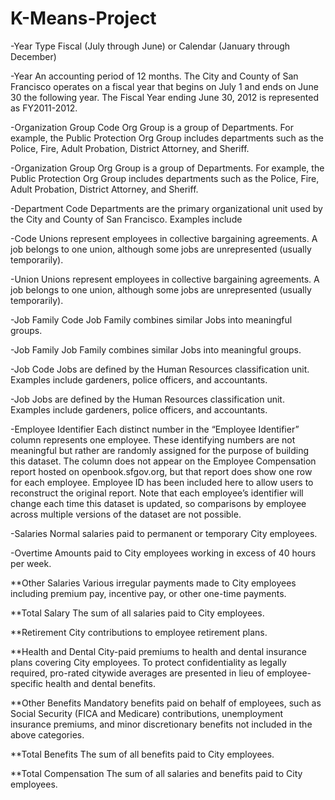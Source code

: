 # K-Means-Project

-Year Type Fiscal (July through June) or Calendar (January through December)

-Year An accounting period of 12 months. The City and County of San Francisco operates on a fiscal year that begins on July 1 and ends on June 30 the following year. The Fiscal Year ending June 30, 2012 is represented as FY2011-2012.

-Organization Group Code Org Group is a group of Departments. For example, the Public Protection Org Group includes departments such as the Police, Fire, Adult Probation, District Attorney, and Sheriff.

-Organization Group Org Group is a group of Departments. For example, the Public Protection Org Group includes departments such as the Police, Fire, Adult Probation, District Attorney, and Sheriff.

-Department Code Departments are the primary organizational unit used by the City and County of San Francisco. Examples include

-Code Unions represent employees in collective bargaining agreements. A job belongs to one union, although some jobs are unrepresented (usually temporarily).

-Union Unions represent employees in collective bargaining agreements. A job belongs to one union, although some jobs are unrepresented (usually temporarily).

-Job Family Code Job Family combines similar Jobs into meaningful groups.

-Job Family Job Family combines similar Jobs into meaningful groups.

-Job Code Jobs are defined by the Human Resources classification unit. Examples include gardeners, police officers, and accountants.

-Job Jobs are defined by the Human Resources classification unit. Examples include gardeners, police officers, and accountants.

-Employee Identifier Each distinct number in the “Employee Identifier” column represents one employee. These identifying numbers are not meaningful but rather are randomly assigned for the purpose of building this dataset. The column does not appear on the Employee Compensation report hosted on openbook.sfgov.org, but that report does show one row for each employee. Employee ID has been included here to allow users to reconstruct the original report. Note that each employee’s identifier will change each time this dataset is updated, so comparisons by employee across multiple versions of the dataset are not possible.

-Salaries Normal salaries paid to permanent or temporary City employees.

-Overtime Amounts paid to City employees working in excess of 40 hours per week.

 **Other Salaries Various irregular payments made to City employees including premium pay, incentive pay, or other one-time payments.

 **Total Salary The sum of all salaries paid to City employees.

 **Retirement City contributions to employee retirement plans.

 **Health and Dental City-paid premiums to health and dental insurance plans covering City employees. To protect confidentiality as legally required, pro-rated citywide averages are presented in lieu of employee-specific health and dental benefits.

 **Other Benefits Mandatory benefits paid on behalf of employees, such as Social Security (FICA and Medicare) contributions, unemployment insurance premiums, and minor discretionary benefits not included in the above categories.

**Total Benefits The sum of all benefits paid to City employees.

 **Total Compensation The sum of all salaries and benefits paid to City employees.
